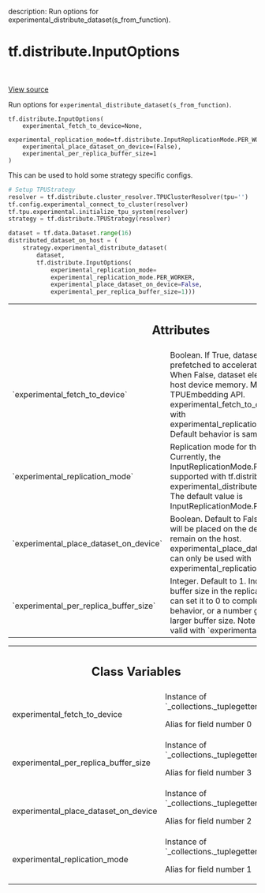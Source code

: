description: Run options for experimental_distribute_dataset(s_from_function).

<div itemscope itemtype="http://developers.google.com/ReferenceObject">
<meta itemprop="name" content="tf.distribute.InputOptions" />
<meta itemprop="path" content="Stable" />
<meta itemprop="property" content="__new__"/>
<meta itemprop="property" content="experimental_fetch_to_device"/>
<meta itemprop="property" content="experimental_per_replica_buffer_size"/>
<meta itemprop="property" content="experimental_place_dataset_on_device"/>
<meta itemprop="property" content="experimental_replication_mode"/>
</div>

# tf.distribute.InputOptions

<!-- Insert buttons and diff -->

<table class="tfo-notebook-buttons tfo-api nocontent" align="left">

</table>

<a target="_blank" href="/code/stable/tensorflow/python/distribute/distribute_lib.py">View source</a>



Run options for `experimental_distribute_dataset(s_from_function)`.

<pre class="devsite-click-to-copy prettyprint lang-py tfo-signature-link">
<code>tf.distribute.InputOptions(
    experimental_fetch_to_device=None,
    experimental_replication_mode=tf.distribute.InputReplicationMode.PER_WORKER,
    experimental_place_dataset_on_device=(False),
    experimental_per_replica_buffer_size=1
)
</code></pre>



<!-- Placeholder for "Used in" -->

This can be used to hold some strategy specific configs.

```python
# Setup TPUStrategy
resolver = tf.distribute.cluster_resolver.TPUClusterResolver(tpu='')
tf.config.experimental_connect_to_cluster(resolver)
tf.tpu.experimental.initialize_tpu_system(resolver)
strategy = tf.distribute.TPUStrategy(resolver)

dataset = tf.data.Dataset.range(16)
distributed_dataset_on_host = (
    strategy.experimental_distribute_dataset(
        dataset,
        tf.distribute.InputOptions(
            experimental_replication_mode=
            experimental_replication_mode.PER_WORKER,
            experimental_place_dataset_on_device=False,
            experimental_per_replica_buffer_size=1)))
```



<!-- Tabular view -->
 <table class="responsive fixed orange">
<colgroup><col width="214px"><col></colgroup>
<tr><th colspan="2"><h2 class="add-link">Attributes</h2></th></tr>

<tr>
<td>
`experimental_fetch_to_device`
</td>
<td>
Boolean. If True, dataset
elements will be prefetched to accelerator device memory. When False,
dataset elements are prefetched to host device memory. Must be False when
using TPUEmbedding API. experimental_fetch_to_device can only be used
with experimental_replication_mode=PER_WORKER. Default behavior is same as
setting it to True.
</td>
</tr><tr>
<td>
`experimental_replication_mode`
</td>
<td>
Replication mode for the input function.
Currently, the InputReplicationMode.PER_REPLICA is only supported with
tf.distribute.MirroredStrategy.
experimental_distribute_datasets_from_function.
The default value is InputReplicationMode.PER_WORKER.
</td>
</tr><tr>
<td>
`experimental_place_dataset_on_device`
</td>
<td>
Boolean. Default to False. When True,
dataset will be placed on the device, otherwise it will remain on the
host. experimental_place_dataset_on_device=True can only be used with
experimental_replication_mode=PER_REPLICA
</td>
</tr><tr>
<td>
`experimental_per_replica_buffer_size`
</td>
<td>
Integer. Default to 1. Indicates the
prefetch buffer size in the replica device memory. Users can set it
to 0 to completely disable prefetching behavior, or a number greater than
1 to enable larger buffer size. Note that this option is still
valid with `experimental_fetch_to_device=False`.
</td>
</tr>
</table>





<!-- Tabular view -->
 <table class="responsive fixed orange">
<colgroup><col width="214px"><col></colgroup>
<tr><th colspan="2"><h2 class="add-link">Class Variables</h2></th></tr>

<tr>
<td>
experimental_fetch_to_device<a id="experimental_fetch_to_device"></a>
</td>
<td>
Instance of `_collections._tuplegetter`

Alias for field number 0
</td>
</tr><tr>
<td>
experimental_per_replica_buffer_size<a id="experimental_per_replica_buffer_size"></a>
</td>
<td>
Instance of `_collections._tuplegetter`

Alias for field number 3
</td>
</tr><tr>
<td>
experimental_place_dataset_on_device<a id="experimental_place_dataset_on_device"></a>
</td>
<td>
Instance of `_collections._tuplegetter`

Alias for field number 2
</td>
</tr><tr>
<td>
experimental_replication_mode<a id="experimental_replication_mode"></a>
</td>
<td>
Instance of `_collections._tuplegetter`

Alias for field number 1
</td>
</tr>
</table>


